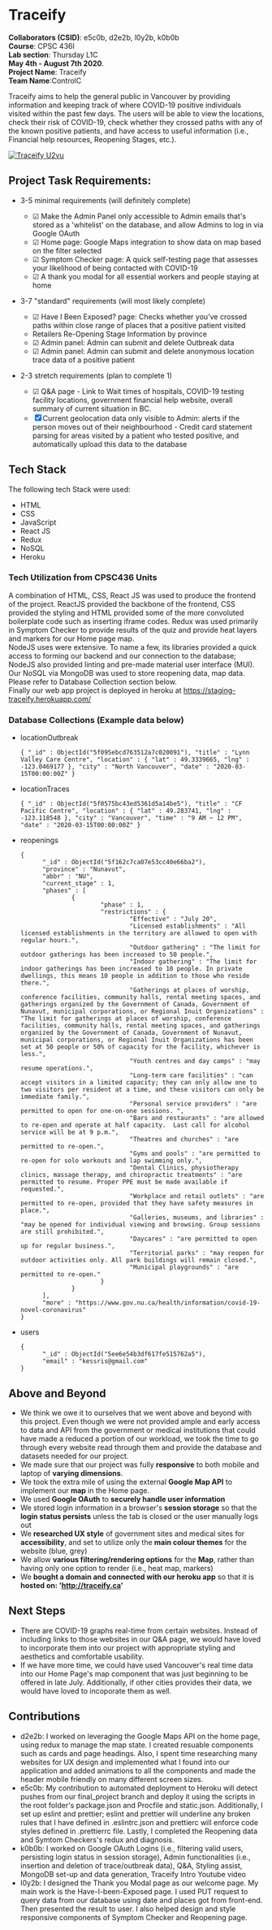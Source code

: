# Traceify

**Collaborators (CSID)**: e5c0b, d2e2b, l0y2b, k0b0b &nbsp; <br/>
**Course**: CPSC 436I &nbsp; <br/>
**Lab section**: Thursday L1C &nbsp; <br/>
**May 4th - August 7th 2020**. &nbsp; <br/>
**Project Name**: Traceify <br/>
**Team Name**:ControlC<br/>

Traceify aims to help the general public in Vancouver by providing information and keeping track of where COVID-19 positive individuals visited within the past few days. The users will be able to view the locations, check their risk of COVID-19, check whether they crossed paths with any of the known positive patients, and have access to useful information (i.e., Financial help resources, Reopening Stages, etc.).

[![Traceify U2vu](https://i.imgur.com/KdfDccq.png)](https://www.youtube.com/watch?v=8TWWVOtbVD8&feature=emb_title 'U2vu')

## Project Task Requirements:

- 3-5 minimal requirements (will definitely complete)

  - &#x2611; Make the Admin Panel only accessible to Admin emails that's stored as a 'whitelist' on the database, and allow Admins to log in via Google OAuth
  - &#x2611; Home page: Google Maps integration to show data on map based on the filter selected
  - &#x2611; Symptom Checker page: A quick self-testing page that assesses your likelihood of being contacted with COVID-19
  - &#x2611; A thank you modal for all essential workers and people staying at home
    <br/>

- 3-7 "standard" requirements (will most likely complete)

  - &#x2611; Have I Been Exposed? page: Checks whether you've crossed paths within close range of places that a positive patient visited
  - Retailers Re-Opening Stage Information by province
  - &#x2611; Admin panel: Admin can submit and delete Outbreak data
  - &#x2611; Admin panel: Admin can submit and delete anonymous location trace data of a positive patient
    <br/>

- 2-3 stretch requirements (plan to complete 1)

  - &#x2611; Q&A page - Link to Wait times of hospitals, COVID-19 testing facility locations, government financial help website, overall summary of current situation in BC.
  - &#x2612; Current geolocation data only visible to Admin: alerts if the person moves out of their neighbourhood - Credit card statement parsing for areas visited by a patient who tested positive, and automatically upload this data to the database
    <br/>

## Tech Stack

The following tech Stack were used:

- HTML
- CSS
- JavaScript
- React JS
- Redux
- NoSQL
- Heroku

### Tech Utilization from CPSC436 Units

A combination of HTML, CSS, React JS was used to produce the frontend of the project. ReactJS provided the backbone of the frontend, CSS provided the styling and HTML provided some of the more convoluted boilerplate code such as inserting iframe codes.
Redux was used primarily in Symptom Checker to provide results of the quiz and provide heat layers and markers for our Home page map.<br/>
NodeJS uses were extensive. To name a few, its libraries provided a quick access to forming our backend and our connection to the database; NodeJS also provided linting and pre-made material user interface (MUI).<br/>
Our NoSQL via MongoDB was used to store reopening data, map data. Please refer to Database Collection section below. <br/>
Finally our web app project is deployed in heroku at https://staging-traceify.herokuapp.com/

### Database Collections (Example data below)

- locationOutbreak
  ```
  { "_id" : ObjectId("5f095ebcd763512a7c020091"), "title" : "Lynn Valley Care Centre", "location" : { "lat" : 49.3339665, "lng" : -123.0469177 }, "city" : "North Vancouver", "date" : "2020-03-15T00:00:00Z" }
  ```
- locationTraces
  ```
  { "_id" : ObjectId("5f0575bc43ed5361d5a14be5"), "title" : "CF Pacific Centre", "location" : { "lat" : 49.283741, "lng" : -123.118548 }, "city" : "Vancouver", "time" : "9 AM ~ 12 PM", "date" : "2020-03-15T00:00:00Z" }
  ```
- reopenings

  ```
  {
        "_id" : ObjectId("5f162c7ca07e53cc40e66ba2"),
        "province" : "Nunavut",
        "abbr" : "NU",
        "current_stage" : 1,
        "phases" : [
                {
                        "phase" : 1,
                        "restrictions" : {
                                "Effective" : "July 20",
                                "Licensed establishments" : "All licensed establishments in the territory are allowed to open with regular hours.",
                                "Outdoor gathering" : "The limit for outdoor gatherings has been increased to 50 people.",
                                "Indoor gathering" : "The limit for indoor gatherings has been increased to 10 people. In private dwellings, this means 10 people in addition to those who reside there.",
                                "Gatherings at places of worship, conference facilities, community halls, rental meeting spaces, and gatherings organized by the Government of Canada, Government of Nunavut, municipal corporations, or Regional Inuit Organizations" : "The limit for gatherings at places of worship, conference facilities, community halls, rental meeting spaces, and gatherings organized by the Government of Canada, Government of Nunavut, municipal corporations, or Regional Inuit Organizations has been set at 50 people or 50% of capacity for the facility, whichever is less.",
                                "Youth centres and day camps" : "may resume operations.",
                                "Long-term care facilities" : "can accept visitors in a limited capacity; they can only allow one to two visitors per resident at a time, and these visitors can only be immediate family.",
                                "Personal service providers" : "are permitted to open for one-on-one sessions. ",
                                "Bars and restaurants" : "are allowed to re-open and operate at half capacity.  Last call for alcohol service will be at 9 p.m.",
                                "Theatres and churches" : "are permitted to re-open.",
                                "Gyms and pools" : "are permitted to re-open for solo workouts and lap swimming only.",
                                "Dental Clinics, physiotherapy clinics, massage therapy, and chiropractic treatments" : "are permitted to resume. Proper PPE must be made available if requested.",
                                "Workplace and retail outlets" : "are permitted to re-open, provided that they have safety measures in place.",
                                "Galleries, museums, and libraries" : "may be opened for individual viewing and browsing. Group sessions are still prohibited.",
                                "Daycares" : "are permitted to open up for regular business.",
                                "Territorial parks" : "may reopen for outdoor activities only. All park buildings will remain closed.",
                                "Municipal playgrounds" : "are permitted to re-open."
                        }
                }
        ],
        "more" : "https://www.gov.nu.ca/health/information/covid-19-novel-coronavirus"
  }
  ```

- users
  ```
  {
        "_id" : ObjectId("5ee6e54b3df617fe515762a5"),
        "email" : "kessris@gmail.com"
  }
  ```

## Above and Beyond

- We think we owe it to ourselves that we went above and beyond with this project. Even though we were not provided ample and early access to data and API from the government or medical institutions that could have made a reduced a portion of our workload, we took the time to go through every website read through them and provide the database and datasets needed for our project.
- We made sure that our project was fully **responsive** to both mobile and laptop of **varying dimensions**.
- We took the extra mile of using the external **Google Map API** to implement our **map** in the Home page.
- We used **Google OAuth** to **securely handle user information**
- We stored login information in a browser's **session storage** so that the **login status persists** unless the tab is closed or the user manually logs out
- We **researched UX style** of government sites and medical sites for **accessibility**, and set to utilize only the **main colour themes** for the website (blue, grey)
- We allow **various filtering/rendering options** for the **Map**, rather than having only one option to render (i.e., heat map, markers)
- We **bought a domain and connected with our heroku app** so that it is **hosted on: 'http://traceify.ca'**

## Next Steps

- There are COVID-19 graphs real-time from certain websites. Instead of including links to those websites in our Q&A page, we would have loved to incorporate them into our project with appropriate styling and aesthetics and comfortable usability.
- If we have more time, we could have used Vancouver's real time data into our Home Page's map component that was just beginning to be offered in late July. Additionally, if other cities provides their data, we would have loved to incoporate them as well.

## Contributions

- d2e2b: I worked on leveraging the Google Maps API on the home page, using redux to manage the map state. I created resuable components such as cards and page headings. Also, I spent time researching many websites for UX design and implemented what I found into our application and added animations to all the components and made the header mobile friendly on many different screen sizes.
- e5c0b:
  My contribution to automated deployment to Heroku will detect pushes from our final_project branch and deploy it using the scripts in the root folder's package.json and Procfile and static.json.
  Additionally, I set up eslint and prettier; eslint and prettier will underline any broken rules that I have defined in .eslintrc.json and prettierc will enforce code styles defined in .prettierrc file.
  Lastly, I completed the Reopening data and Symtom Checkers's redux and diagnosis.
- k0b0b: I worked on Google OAuth Logins (i.e., filtering valid users, persisting login status in session storage), Admin functionalities (i.e., insertion and deletion of trace/outbreak data), Q&A, Styling assist, MongoDB set-up and data generation, Traceify Intro Youtube video
- l0y2b: I designed the Thank you Modal page as our welcome page. My main work is the Have-I-been-Exposed page. I used PUT request to query data from our database using date and places got from front-end. Then presented the result to user. I also helped design and style responsive components of Symptom Checker and Reopening page.
